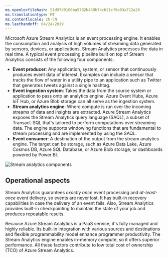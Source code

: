 ```yaml
---
ms.openlocfilehash: 51d97d9106ba5782b439b74cb21cf8e93a712a26
ms.translationtype: MT
ms.contentlocale: zh-CN
ms.lasthandoff: 04/24/2019
---
```

Microsoft Azure Stream Analytics is an event processing engine. It enables the consumption and analysis of high volumes of streaming data generated by sensors, devices, or applications. Stream Analytics processes the data in real time. A typical event processing pipeline built on top of Stream Analytics consists of the following four components: 

- **Event producer**: Any application, system, or sensor that continuously produces event data of interest. Examples can include a sensor that tracks the flow of water in a utility pipe to an application such as Twitter that generates tweets against a single hashtag.
- **Event ingestion system**: Takes the data from the source system or application to pass onto an analytics engine. Azure Event Hubs, Azure IoT Hub, or Azure Blob storage can all serve as the ingestion system.
- **Stream analytics engine**: Where compute is run over the incoming streams of data and insights are extracted. Azure Stream Analytics exposes the Stream Analytics query language (SAQL), a subset of Transact-SQL that's tailored to perform computations over streaming data. The engine supports windowing functions that are fundamental to stream processing and are implemented by using the SAQL.
- **Event consumer**: A destination of the output from the stream analytics engine. The target can be storage, such as Azure Data Lake, Azure Cosmos DB, Azure SQL Database, or Azure Blob storage, or dashboards powered by Power BI.

![Stream analytics components](../media/4-stream-analytics-components.png)

## <a name="operational-aspects"></a>Operational aspects

Stream Analytics guarantees *exactly once* event processing and *at-least-once* event delivery, so events are never lost. It has built-in recovery capabilities in case the delivery of an event fails. Also, Stream Analytics provides built-in checkpointing to maintain the state of your job and produces repeatable results.

Because Azure Stream Analytics is a PaaS service, it's fully managed and highly reliable. Its built-in integration with various sources and destinations and flexible programmability model enhance programmer productivity. The Stream Analytics engine enables in-memory compute, so it offers superior performance. All these factors contribute to low total cost of ownership (TCO) of Azure Stream Analytics.